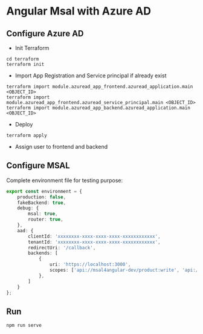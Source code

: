 # Angular Msal with Azure AD


## Configure Azure AD

- Init Terraform

```
cd terraform
terraform init
```

- Import App Registration and Service principal if already exist

```
terraform import module.azuread_app_frontend.azuread_application.main <OBJECT_ID>
terraform import module.azuread_app_frontend.azuread_service_principal.main <OBJECT_ID>
terraform import module.azuread_app_backend.azuread_application.main <OBJECT_ID>
```

- Deploy

```
terraform apply
```

- Assign user to frontend and backend

## Configure MSAL

Complete environment file for testing purpose:

```typescript
export const environment = {
    production: false,
    fakeBackend: true,
    debug: {
        msal: true,
        router: true,
    },
    aad: {
        clientId: 'xxxxxxxx-xxxx-xxxx-xxxx-xxxxxxxxxxxx',
        tenantId: 'xxxxxxxx-xxxx-xxxx-xxxx-xxxxxxxxxxxx',
        redirectUri: '/callback',
        backends: [
            {
                uri: 'https://localhost:3000',
                scopes: ['api://msal4angular-dev/product:write', 'api://msal4angular-dev/product:read']
            },
        ]
    }
};
```

## Run

```console
npm run serve
```